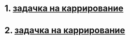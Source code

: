 # 1. [задачка на каррирование](https://kodaktor.ru/?!=func_f80e6)
# 2. [задачка на каррирование](https://codesandbox.io/s/carry-task-lgyfm)